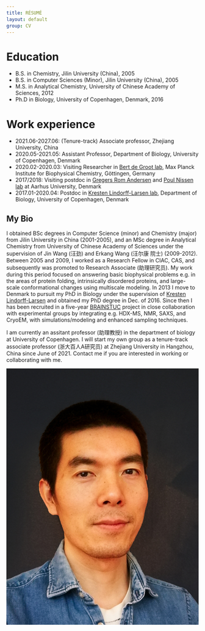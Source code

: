 ```yaml
---
title: RÉSUMÉ
layout: default
group: CV
---
```



Education
======
* B.S. in Chemistry, Jilin University (China), 2005
* B.S. in Computer Sciences (Minor), Jilin University (China), 2005
* M.S. in Analytical Chemistry, University of Chinese Academy of Sciences, 2012
* Ph.D in Biology, University of Copenhagen, Denmark, 2016

Work experience
======
* 2021.06-2027.06: (Tenure-track) Associate professor, Zhejiang University, China
* 2020.05-2021.05: Assistant Professor, Department of Biology, University of Copenhagen, Denmark
* 2020.02-2020.03: Visiting Researcher in [Bert de Groot lab](https://www.mpibpc.mpg.de/degroot), Max Planck Institute for Biophysical Chemistry, Göttingen, Germany
* 2017/2018: Visiting postdoc in [Gregers Rom Andersen](http://www.bioxray.au.dk/~gra/) and [Poul Nissen lab](https://dandrite.au.dk/people/group-leaders/nissen-group/) at Aarhus University, Denmark
* 2017.01-2020.04: Postdoc in [Kresten Lindorff-Larsen lab](https://scholar.google.com/citations?user=IQ59QNUAAAAJ&hl=en), Department of Biology, University of Copenhagen, Denmark


<div class="row">

## My Bio

I obtained BSc degrees in Computer Science (minor) and Chemistry (major) from Jilin University in China (2001-2005), and an MSc degree in Analytical Chemistry from University of Chinese Academy of Sciences under the supervision of Jin Wang (汪劲) and Erkang Wang (汪尔康 院士) (2009-2012). Between 2005 and 2009, I worked as a Research Fellow in CIAC, CAS, and subsequently was promoted to Research Associate (助理研究员). My work during this period focused on answering basic biophysical problems e.g. in the areas of protein folding, intrinsically disordered proteins, and large-scale conformational changes using multiscale modeling. In 2013 I move to Denmark to pursuit my PhD in Biology under the supervision of [Kresten Lindorff-Larsen](https://twitter.com/LindorffLarsen) and obtained my PhD degree in Dec. of 2016. Since then I has been recruited in a five-year [BRAINSTUC](https://brainstruc.ku.dk/) project in close collaboration with experimental groups by integrating e.g. HDX-MS, NMR, SAXS, and CryoEM, with simulations/modeling and enhanced sampling techniques. 


I am currently an assitant professor (助理教授) in the department of biology at University of Copenhagen. I will start my own group as a tenure-track associate professor (浙大百人A研究员) at Zhejiang University in Hangzhou, China since June of 2021. Contact me if you are interested in working or collaborating with me.

<img class="img-fluid" src="/static/img/yonghead2.jpeg" alt="tjump">


